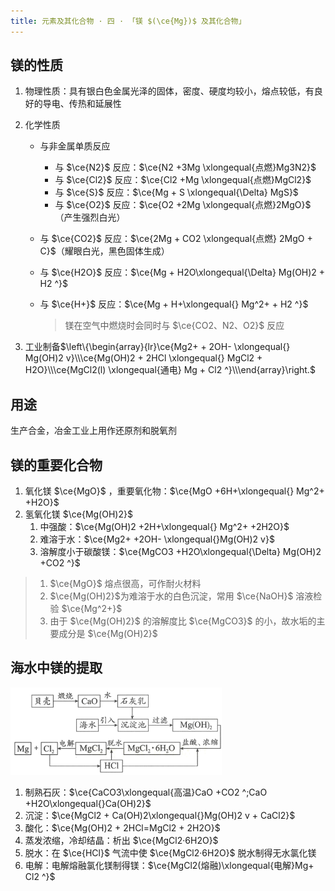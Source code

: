 ```yaml
---
title: 元素及其化合物 · 四 · 「镁 $(\ce{Mg})$ 及其化合物」
---
```


## 镁的性质

1. 物理性质：具有银白色金属光泽的固体，密度、硬度均较小，熔点较低，有良好的导电、传热和延展性

2. 化学性质
   - 与非金属单质反应

     - 与 $\ce{N2}$ 反应：$\ce{N2 +3Mg \xlongequal{点燃}Mg3N2}$
     - 与 $\ce{Cl2}$ 反应：$\ce{Cl2 +Mg \xlongequal{点燃}MgCl2}$
     - 与 $\ce{S}$ 反应：$\ce{Mg + S \xlongequal{\Delta} MgS}$
     - 与 $\ce{O2}$ 反应：$\ce{O2 +2Mg \xlongequal{点燃}2MgO}$（产生强烈白光）
     
   - 与 $\ce{CO2}$ 反应：$\ce{2Mg + CO2 \xlongequal{点燃} 2MgO + C}$（耀眼白光，黑色固体生成）

   - 与 $\ce{H2O}$ 反应：$\ce{Mg + H2O\xlongequal{\Delta} Mg(OH)2 + H2 ^}$

   - 与 $\ce{H+}$ 反应：$\ce{Mg + H+\xlongequal{} Mg^2+ + H2 ^}$

     > 镁在空气中燃烧时会同时与 $\ce{CO2、N2、O2}$ 反应

3. 工业制备$\left\{\begin{array}{lr}\ce{Mg2+ + 2OH- \xlongequal{} Mg(OH)2 v}\\\ce{Mg(OH)2 + 2HCl \xlongequal{} MgCl2 + H2O}\\\ce{MgCl2(l) \xlongequal{通电} Mg + Cl2 ^}\\\end{array}\right.$
   

## 用途
生产合金，冶金工业上用作还原剂和脱氧剂

## 镁的重要化合物

1. 氧化镁 $\ce{MgO}$ ，重要氧化物：$\ce{MgO +6H+\xlongequal{} Mg^2+ +H2O}$
2. 氢氧化镁 $\ce{Mg(OH)2}$
   1. 中强酸：$\ce{Mg(OH)2 +2H+\xlongequal{} Mg^2+ +2H2O}$
   2. 难溶于水：$\ce{Mg2+ +2OH- \xlongequal{}Mg(OH)2 v}$
   3. 溶解度小于碳酸镁：$\ce{MgCO3 +H2O\xlongequal{\Delta} Mg(OH)2 +CO2 ^}$

> 1.  $\ce{MgO}$ 熔点很高，可作耐火材料
> 2.  $\ce{Mg(OH)2}$为难溶于水的白色沉淀，常用 $\ce{NaOH}$ 溶液检验 $\ce{Mg^2+}$
> 3. 由于 $\ce{Mg(OH)2}$ 的溶解度比 $\ce{MgCO3}$ 的小，故水垢的主要成分是 $\ce{Mg(OH)2}$

## 海水中镁的提取

 <img src="images/4.1.png" style="zoom:33%;" />

1. 制熟石灰：$\ce{CaCO3\xlongequal{高温}CaO +CO2 ^;CaO +H2O\xlongequal{}Ca(OH)2}$
2. 沉淀：$\ce{MgCl2 + Ca(OH)2\xlongequal{}Mg(OH)2 v + CaCl2}$
3. 酸化：$\ce{Mg(OH)2 + 2HCl=MgCl2 + 2H2O}$
4. 蒸发浓缩，冷却结晶：析出 $\ce{MgCl2·6H2O}$
5. 脱水：在 $\ce{HCl}$ 气流中使 $\ce{MgCl2·6H2O}$ 脱水制得无水氯化镁
6. 电解：电解熔融氯化镁制得镁：$\ce{MgCl2(熔融)\xlongequal{电解}Mg+ Cl2 ^}$